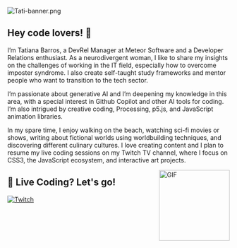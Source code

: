 


![Tati-banner.png](https://i.postimg.cc/1zgfPRct/Tati-banner.png)

## Hey code lovers! 👋

I’m Tatiana Barros, a DevRel Manager at Meteor Software and a Developer Relations enthusiast. As a neurodivergent woman, I like to share my insights on the challenges of working in the IT field, especially how to overcome imposter syndrome. I also create self-taught study frameworks and mentor people who want to transition to the tech sector.

I’m passionate about generative AI and I’m deepening my knowledge in this area, with a special interest in Github Copilot and other AI tools for coding. I’m also intrigued by creative coding, Processing, p5.js, and JavaScript animation libraries.

In my spare time, I enjoy walking on the beach, watching sci-fi movies or shows, writing about fictional worlds using worldbuilding techniques, and discovering different culinary cultures. I love creating content and I plan to resume my live coding sessions on my Twitch TV channel, where I focus on CSS3, the JavaScript ecosystem, and interactive art projects. 

<img align="right" alt="GIF" height="160px" src="https://media.giphy.com/media/du3J3cXyzhj75IOgvA/giphy.gif" />

## 🔴 Live Coding? Let's go!
[![Twitch](https://img.shields.io/badge/twitch-%239146FF.svg?&style=for-the-badge&logo=twitch&logoColor=white)](https://www.twitch.tv/umataldetatiana)
